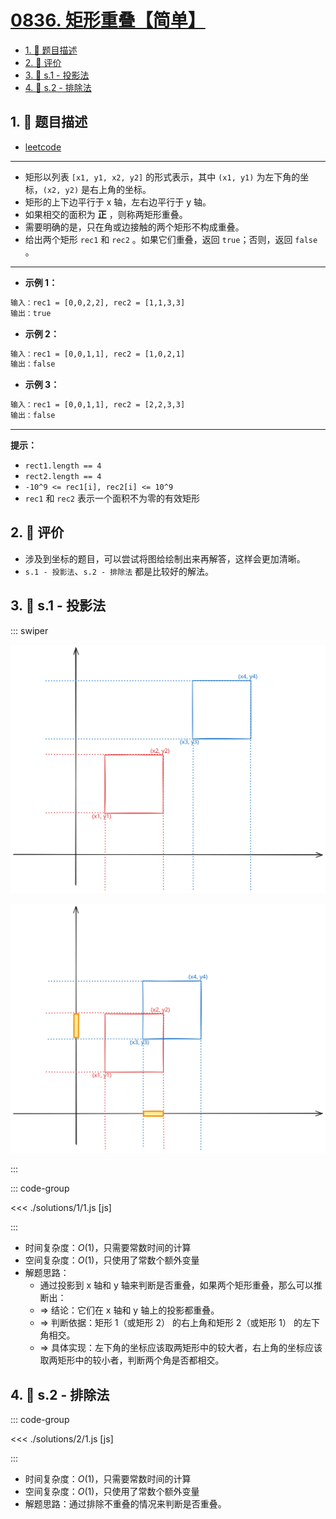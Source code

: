 # [0836. 矩形重叠【简单】](https://github.com/tnotesjs/TNotes.leetcode/tree/main/notes/0836.%20%E7%9F%A9%E5%BD%A2%E9%87%8D%E5%8F%A0%E3%80%90%E7%AE%80%E5%8D%95%E3%80%91)

<!-- region:toc -->

- [1. 📝 题目描述](#1--题目描述)
- [2. 🫧 评价](#2--评价)
- [3. 🎯 s.1 - 投影法](#3--s1---投影法)
- [4. 🎯 s.2 - 排除法](#4--s2---排除法)

<!-- endregion:toc -->

## 1. 📝 题目描述

- [leetcode](https://leetcode.cn/problems/rectangle-overlap/)

---

- 矩形以列表 `[x1, y1, x2, y2]` 的形式表示，其中 `(x1, y1)` 为左下角的坐标，`(x2, y2)` 是右上角的坐标。
- 矩形的上下边平行于 x 轴，左右边平行于 y 轴。
- 如果相交的面积为 **正** ，则称两矩形重叠。
- 需要明确的是，只在角或边接触的两个矩形不构成重叠。
- 给出两个矩形 `rec1` 和 `rec2` 。如果它们重叠，返回 `true`；否则，返回 `false` 。

---

- **示例 1：**

```txt
输入：rec1 = [0,0,2,2], rec2 = [1,1,3,3]
输出：true
```

- **示例 2：**

```txt
输入：rec1 = [0,0,1,1], rec2 = [1,0,2,1]
输出：false
```

- **示例 3：**

```txt
输入：rec1 = [0,0,1,1], rec2 = [2,2,3,3]
输出：false
```

---

**提示：**

- `rect1.length == 4`
- `rect2.length == 4`
- `-10^9 <= rec1[i], rec2[i] <= 10^9`
- `rec1` 和 `rec2` 表示一个面积不为零的有效矩形

## 2. 🫧 评价

- 涉及到坐标的题目，可以尝试将图给绘制出来再解答，这样会更加清晰。
- `s.1 - 投影法`、`s.2 - 排除法` 都是比较好的解法。

## 3. 🎯 s.1 - 投影法

::: swiper

![没重叠](./assets/1.svg)

![有重叠](./assets/2.svg)

:::

::: code-group

<<< ./solutions/1/1.js [js]

:::

- 时间复杂度：$O(1)$，只需要常数时间的计算
- 空间复杂度：$O(1)$，只使用了常数个额外变量
- 解题思路：
  - 通过投影到 x 轴和 y 轴来判断是否重叠，如果两个矩形重叠，那么可以推断出：
  - => 结论：它们在 x 轴和 y 轴上的投影都重叠。
  - => 判断依据：矩形 1（或矩形 2） 的右上角和矩形 2（或矩形 1） 的左下角相交。
  - => 具体实现：左下角的坐标应该取两矩形中的较大者，右上角的坐标应该取两矩形中的较小者，判断两个角是否都相交。

## 4. 🎯 s.2 - 排除法

::: code-group

<<< ./solutions/2/1.js [js]

:::

- 时间复杂度：$O(1)$，只需要常数时间的计算
- 空间复杂度：$O(1)$，只使用了常数个额外变量
- 解题思路：通过排除不重叠的情况来判断是否重叠。
